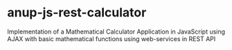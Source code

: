 # anup-js-rest-calculator
Implementation of a Mathematical Calculator Application in JavaScript using AJAX with basic mathematical functions using web-services in REST API

